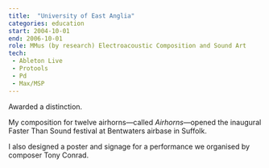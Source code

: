 ```yaml
---
title:  "University of East Anglia"
categories: education
start: 2004-10-01
end: 2006-10-01
role: MMus (by research) Electroacoustic Composition and Sound Art
tech: 
 - Ableton Live
 - Protools
 - Pd
 - Max/MSP
---
```

Awarded a distinction.

My composition for twelve airhorns—called *Airhorns*—opened the inaugural Faster Than Sound festival at Bentwaters airbase in Suffolk.

I also designed <a data-fancy-content="uea-conrad">a poster and signage</a> for a performance we organised by composer Tony Conrad.

<div class="fancy-content" id="uea-conrad">
  <img data-src="/image/uea-conrad.png" alt="" />
  <img data-src="/image/uea-conrad-left.png" alt="" />
</div>
